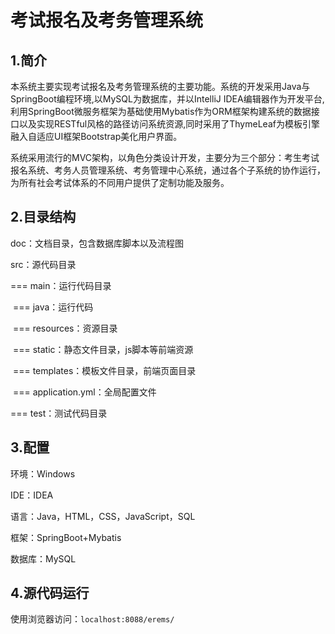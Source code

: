 # 考试报名及考务管理系统

## 1.简介

  本系统主要实现考试报名及考务管理系统的主要功能。系统的开发采用Java与SpringBoot编程环境,以MySQL为数据库，并以IntelliJ IDEA编辑器作为开发平台, 利用SpringBoot微服务框架为基础使用Mybatis作为ORM框架构建系统的数据接口以及实现RESTful风格的路径访问系统资源,同时采用了ThymeLeaf为模板引擎融入自适应UI框架Bootstrap美化用户界面。

  系统采用流行的MVC架构，以角色分类设计开发，主要分为三个部分：考生考试报名系统、考务人员管理系统、考务管理中心系统，通过各个子系统的协作运行，为所有社会考试体系的不同用户提供了定制功能及服务。

## 2.目录结构

doc：文档目录，包含数据库脚本以及流程图

src：源代码目录

=== main：运行代码目录

​        === java：运行代码

​         === resources：资源目录

​                 === static：静态文件目录，js脚本等前端资源

​                 === templates：模板文件目录，前端页面目录

​                 === application.yml：全局配置文件

  === test：测试代码目录

## 3.配置

环境：Windows

IDE：IDEA

语言：Java，HTML，CSS，JavaScript，SQL

框架：SpringBoot+Mybatis

数据库：MySQL

## 4.源代码运行

使用浏览器访问：`localhost:8088/erems/`
